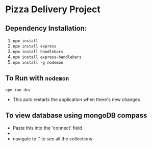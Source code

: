 # Pizza Delivery Project

## Dependency Installation:
1. `npm install`
2. `npm install express`
3. `npm install handlebars`
4. `npm install express-handlebars`
5. `npm install -g nodemon`

## To Run with `nodemon`
`npm run dev`
 -  This auto restarts the application when there's new changes

## To view database using mongoDB compass
-   Paste this into the 'connect' field
-   
-   navigate to '' to see all the collections